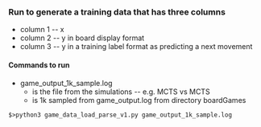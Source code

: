 ### Run to generate a training data that has three columns
- column 1 -- x
- column 2 -- y in board display format
- column 3 -- y in a training label format as predicting a next movement

#### Commands to run
- game_output_1k_sample.log
   - is the file from the simulations -- e.g. MCTS vs MCTS
   - is 1k sampled from game_output.log from directory boardGames
```
$>python3 game_data_load_parse_v1.py game_output_1k_sample.log
```
